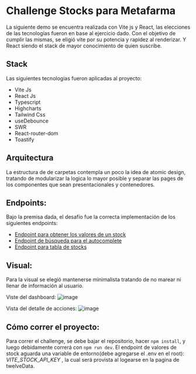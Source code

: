 # Challenge Stocks para Metafarma
 
 La siguiente demo se encuentra realizada con Vite js y React, las elecciones de las tecnologías fueron en base al ejercicio dado. Con el objetivo de cumplir las mismas, se eligió vite por su potencia y rapidez al renderizar. Y React siendo el stack de mayor conocimiento de quien suscribe. 
 
## Stack
 Las siguientes tecnologías fueron aplicadas al proyecto:
- Vite Js
- React Js
- Typescript
- Highcharts
- Tailwind Css
- useDebounce
- SWR
- React-router-dom
- Toastify
 
## Arquitectura
La estructura de de carpetas contempla un poco la idea de atomic design, tratando de modularizar la logica lo mayor posible y separar las pages de los componentes que sean presentacionales y contenedores.
 
## Endpoints:
Bajo la premisa dada, el desafío fue la correcta implementación de los siguientes endpoints:

- [Endpoint para obtener los valores de un stock](https://api.twelvedata.com/time_series?symbol=TSLA&interval=5min&start_date=2021-04-16%2009:48:00&end_date=2021-04-16%2019:48:00&apikey=*************)
- [Endpoint de búsqueda para el autocomplete](https://api.twelvedata.com/stocks?symbol=NFLX&amp;source=docs)
- [Endpoint para tabla de stocks](https://api.twelvedata.com/stocks)

## Visual:

Para la visual se elegió mantenerse minimalista tratando de no marear ni llenar de información al usuario. 

Viste del dashboard:
![image](https://github.com/MarianellaGL/stocks-challenge/assets/53187007/806b11c1-0adf-456e-b8e2-cd308aeb19be)

Vista del detalle de acciones: 
![image](https://github.com/MarianellaGL/stocks-challenge/assets/53187007/1be2a52c-2cf8-49cf-8207-be04c1375553)



## Cómo correr el proyecto: 
Para correr el challenge, se debe bajar el repositorio, hacer `npm install`, y luego debidamente correrá con `npm run dev`. El endpoint de valores de stock aguarda una variable de entorno(debe agregarse el .env en el root): *VITE_STOCK_API_KEY* , la cual será provista al logearse en la pagina de twelveData. 
